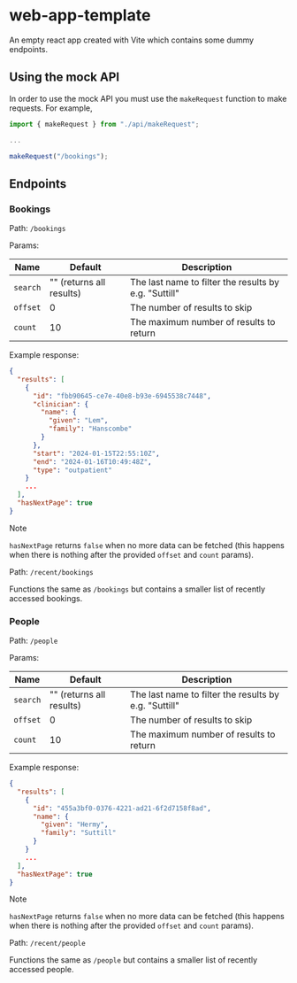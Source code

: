 # web-app-template

An empty react app created with Vite which contains some dummy endpoints.

## Using the mock API

In order to use the mock API you must use the `makeRequest` function to make requests.
For example,

```js
import { makeRequest } from "./api/makeRequest";

...

makeRequest("/bookings");
```

## Endpoints

### Bookings

Path: `/bookings`

Params:

| Name     | Default                  | Description                                           |
| -------- | ------------------------ | ----------------------------------------------------- |
| `search` | "" (returns all results) | The last name to filter the results by e.g. "Suttill" |
| `offset` | 0                        | The number of results to skip                         |
| `count`  | 10                       | The maximum number of results to return               |

Example response:

```json
{
  "results": [
    {
      "id": "fbb90645-ce7e-40e8-b93e-6945538c7448",
      "clinician": {
        "name": {
          "given": "Lem",
          "family": "Hanscombe"
        }
      },
      "start": "2024-01-15T22:55:10Z",
      "end": "2024-01-16T10:49:48Z",
      "type": "outpatient"
    }
    ...
  ],
  "hasNextPage": true
}
```

> [!NOTE]
> `hasNextPage` returns `false` when no more data can be fetched (this happens when there is nothing after the provided `offset` and `count` params).

Path: `/recent/bookings`

Functions the same as `/bookings` but contains a smaller list of recently accessed bookings.

### People

Path: `/people`

Params:

| Name     | Default                  | Description                                           |
| -------- | ------------------------ | ----------------------------------------------------- |
| `search` | "" (returns all results) | The last name to filter the results by e.g. "Suttill" |
| `offset` | 0                        | The number of results to skip                         |
| `count`  | 10                       | The maximum number of results to return               |

Example response:

```json
{
  "results": [
    {
      "id": "455a3bf0-0376-4221-ad21-6f2d7158f8ad",
      "name": {
        "given": "Hermy",
        "family": "Suttill"
      }
    }
    ...
  ],
  "hasNextPage": true
}
```

> [!NOTE]
> `hasNextPage` returns `false` when no more data can be fetched (this happens when there is nothing after the provided `offset` and `count` params).

Path: `/recent/people`

Functions the same as `/people` but contains a smaller list of recently accessed people.
